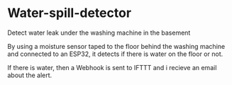 # Water-spill-detector
Detect water leak under the washing machine in the basement

By using a moisture sensor taped to the floor behind the washing machine and connected to an ESP32, it detects if there is water on the floor or not.

If there is water, then a Webhook is sent to IFTTT and i recieve an email about the alert. 
